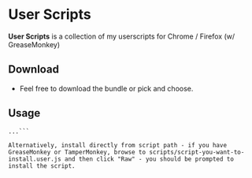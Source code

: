 User Scripts
======
**User Scripts** is a collection of my userscripts for Chrome / Firefox (w/ GreaseMonkey)


## Download
* Feel free to download the bundle or pick and choose.

## Usage
```$ git clone https://github.com/webnesto/com.rc-designs.userscripts.git
...```

Alternatively, install directly from script path - if you have GreaseMonkey or TamperMonkey, browse to scripts/script-you-want-to-install.user.js and then click "Raw" - you should be prompted to install the script.
